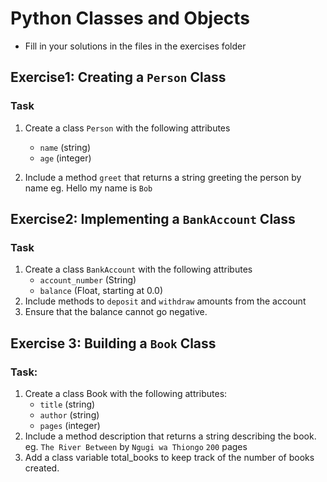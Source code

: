 # Python Classes and Objects
- Fill in your solutions in the files in the exercises folder
## Exercise1: Creating a `Person` Class
### Task
1. Create a class `Person` with the following attributes
    - `name` (string)
    - `age` (integer)

2. Include a method `greet` that returns a string greeting the person by name 
eg. Hello my name is `Bob`

## Exercise2: Implementing a `BankAccount` Class
### Task
1. Create a class `BankAccount` with the following attributes
    - `account_number` (String)
    -  `balance` (Float, starting at 0.0)
2. Include methods to  `deposit` and `withdraw` amounts from the account
3. Ensure that the balance cannot go negative.

## Exercise 3: Building a `Book` Class
### Task:
1. Create a class Book with the following attributes:
    - `title` (string)
    - `author` (string)
    - `pages` (integer)
2. Include a method description that returns a string describing the book.
    eg. `The River Between` by `Ngugi wa Thiongo` `200` pages
3. Add a class variable total_books to keep track of the number of books created.
